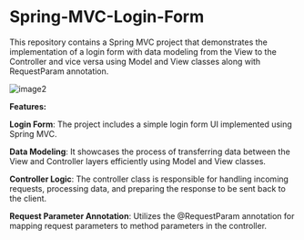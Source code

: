 # Spring-MVC-Login-Form

This repository contains a Spring MVC project that demonstrates the implementation of a login form with data modeling from the View to the Controller and vice versa using Model and View classes along with RequestParam annotation.


  ![image2](https://github.com/shreyas-0203/Spring-MVC-Login-Form/assets/102760880/61cfb95e-7c58-4ce4-a459-a71033877f7c)



**Features:**

**Login Form**: The project includes a simple login form UI implemented using Spring MVC.

**Data Modeling**: It showcases the process of transferring data between the View and Controller layers efficiently using Model and View classes.

**Controller Logic**: The controller class is responsible for handling incoming requests, processing data, and preparing the response to be sent back to the client.

**Request Parameter Annotation**: Utilizes the @RequestParam annotation for mapping request parameters to method parameters in the controller.

